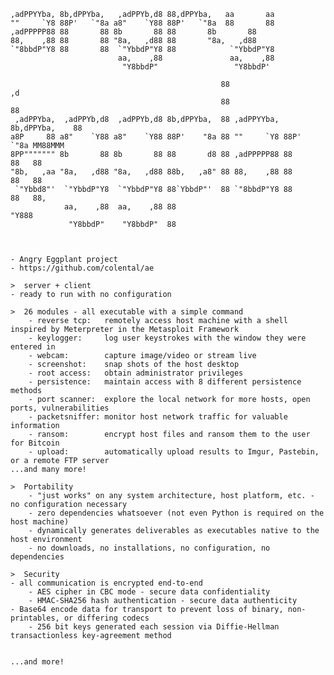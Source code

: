  

    ,adPPYYba, 8b,dPPYba,   ,adPPYb,d8 88,dPPYba,   aa       aa
    ""     `Y8 88P'   `"8a a8"    `Y88 88P'   `"8a  88       88
    ,adPPPPP88 88       88 8b       88 88	    8b	     88
    88,    ,88 88       88 "8a,   ,d88 88	    "8a,   ,d88
    `"8bbdP"Y8 88       88  `"YbbdP"Y8 88            `"YbbdP"Y8
                            aa,    ,88 	             aa,    ,88
                             "Y8bbdP"          	      "Y8bbdP'

                                                   88                          ,d
                                                   88                          88
     ,adPPYba,  ,adPPYb,d8  ,adPPYb,d8 8b,dPPYba,  88 ,adPPYYba, 8b,dPPYba,    88
    a8P     88 a8"    `Y88 a8"    `Y88 88P'    "8a 88 ""     `Y8 88P'   `"8a MM88MMM
    8PP""""""" 8b       88 8b       88 88       d8 88 ,adPPPPP88 88       88   88
    "8b,   ,aa "8a,   ,d88 "8a,   ,d88 88b,   ,a8" 88 88,    ,88 88       88   88
     `"Ybbd8"'  `"YbbdP"Y8  `"YbbdP"Y8 88`YbbdP"'  88 `"8bbdP"Y8 88       88   88,
                aa,    ,88  aa,    ,88 88                                      "Y888
                 "Y8bbdP"    "Y8bbdP"  88



    - Angry Eggplant project
    - https://github.com/colental/ae

    >  server + client 
	- ready to run with no configuration

    >  26 modules - all executable with a simple command
        - reverse tcp:   remotely access host machine with a shell inspired by Meterpreter in the Metasploit Framework 
        - keylogger:     log user keystrokes with the window they were entered in
        - webcam:        capture image/video or stream live
        - screenshot:    snap shots of the host desktop
        - root access:   obtain administrator privileges
        - persistence:   maintain access with 8 different persistence methods
        - port scanner:  explore the local network for more hosts, open ports, vulnerabilities
        - packetsniffer: monitor host network traffic for valuable information
        - ransom:        encrypt host files and ransom them to the user for Bitcoin 
        - upload:        automatically upload results to Imgur, Pastebin, or a remote FTP server
	...and many more!

    >  Portability
        - "just works" on any system architecture, host platform, etc. - no configuration necessary
        - zero dependencies whatsoever (not even Python is required on the host machine)
        - dynamically generates deliverables as executables native to the host environment
        - no downloads, no installations, no configuration, no dependencies

    >  Security
	- all communication is encrypted end-to-end
        - AES cipher in CBC mode - secure data confidentiality
        - HMAC-SHA256 hash authentication - secure data authenticity
	- Base64 encode data for transport to prevent loss of binary, non-printables, or differing codecs
        - 256 bit keys generated each session via Diffie-Hellman transactionless key-agreement method


    ...and more!


